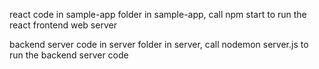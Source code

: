 react code in sample-app folder
in sample-app, call npm start to run the react frontend web server 

backend server code in server folder 
in server, call nodemon server.js to run the backend server code 
